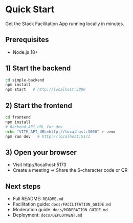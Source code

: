 # Quick Start

Get the Stack Facilitation App running locally in minutes.

## Prerequisites
- Node.js 18+

## 1) Start the backend
```bash
cd simple-backend
npm install
npm start   # http://localhost:3000
```

## 2) Start the frontend
```bash
cd frontend
npm install
# Backend API URL for dev
echo "VITE_API_URL=http://localhost:3000" > .env
npm run dev   # http://localhost:5173
```

## 3) Open your browser
- Visit http://localhost:5173
- Create a meeting → Share the 6-character code or QR

## Next steps
- Full README: `README.md`
- Facilitation guide: `docs/FACILITATION_GUIDE.md`
- Moderation guide: `docs/MODERATION_GUIDE.md`
- Deployment: `docs/DEPLOYMENT.md`

